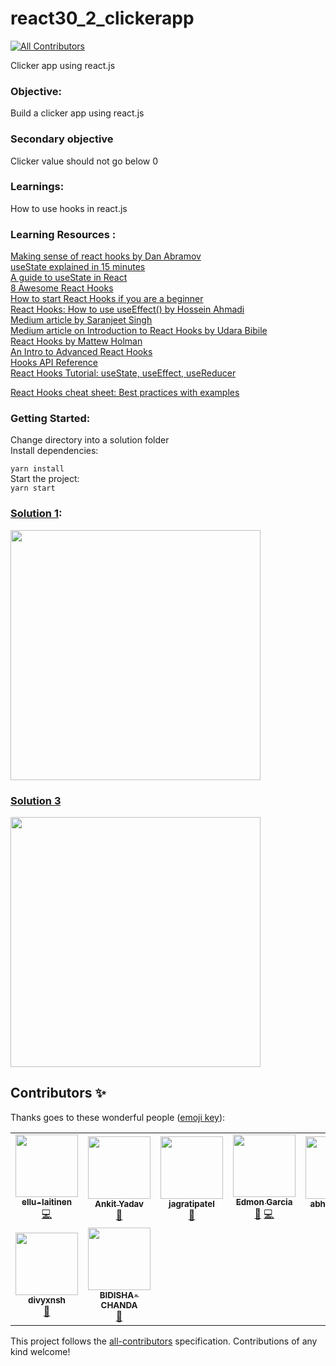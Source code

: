 # react30_2_clickerapp
<!-- ALL-CONTRIBUTORS-BADGE:START - Do not remove or modify this section -->
[![All Contributors](https://img.shields.io/badge/all_contributors-9-orange.svg?style=flat-square)](#contributors-)
<!-- ALL-CONTRIBUTORS-BADGE:END -->

Clicker app using react.js

### Objective:

Build a clicker app using react.js

### Secondary objective

Clicker value should not go below 0

### Learnings:

How to use hooks in react.js

### Learning Resources :
[Making sense of react hooks by Dan Abramov](https://dev.to/dan_abramov/making-sense-of-react-hooks-2eib)   
[useState explained in 15 minutes](https://www.youtube.com/watch?v=O6P86uwfdR0&ab_channel=WebDevSimplified)   
[A guide to useState in React](https://blog.logrocket.com/a-guide-to-usestate-in-react-ecb9952e406c/)   
[8 Awesome React Hooks](https://medium.com/better-programming/8-awesome-react-hooks-2cb31aed4f3d)   
[How to start React Hooks if you are a beginner](https://medium.com/swlh/how-to-start-with-react-hooks-b8ab723ec048)   
[React Hooks: How to use useEffect() by Hossein Ahmadi](https://medium.com/javascript-in-plain-english/react-hooks-how-to-use-useeffect-ecea3e90d84f)  
[Medium article by Saranjeet Singh](https://medium.com/@_sunnygrewal/hooks-in-react-3edfea531739)  
[Medium article on Introduction to React Hooks by Udara Bibile](https://medium.com/@chathuranga94/introduction-to-react-hooks-4694fe2d0fc0)  
[React Hooks by Mattew Holman](https://medium.com/@matthew.holman/react-hooks-usestate-41ff1bf82dd)  
[An Intro to Advanced React Hooks](https://medium.com/in-the-weeds/an-intro-to-advanced-react-hooks-a8af6397fe28)  
[Hooks API Reference](https://reactjs.org/docs/hooks-reference.html)  
[React Hooks Tutorial: useState, useEffect, useReducer](https://www.valentinog.com/blog/hooks/)

[React Hooks cheat sheet: Best practices with examples](https://blog.logrocket.com/react-hooks-cheat-sheet-unlock-solutions-to-common-problems-af4caf699e70/)
### Getting Started:   
Change directory into a solution folder   
Install dependencies:     

`yarn install`  
Start the project:  
`yarn start`

### [Solution 1](https://github.com/codeclassifiers/react30_2_clickerapp/tree/master/solution_1):

<img src="https://res.cloudinary.com/dk22rcdch/image/upload/v1602056241/Blogimages/Clicker_o7hqyq.gif" height="400" />

### [Solution 3](https://github.com/codeclassifiers/react30_2_clickerapp/tree/master/solution_3)
<img src="https://res.cloudinary.com/dk22rcdch/image/upload/v1602643920/Blogimages/Screenshot_2020-10-14_at_8.06.39_AM_a3zqoc.png" height="400" />

## Contributors ✨

Thanks goes to these wonderful people ([emoji key](https://allcontributors.org/docs/en/emoji-key)):

<!-- ALL-CONTRIBUTORS-LIST:START - Do not remove or modify this section -->
<!-- prettier-ignore-start -->
<!-- markdownlint-disable -->
<table>
  <tr>
    <td align="center"><a href="https://github.com/ellu-laitinen"><img src="https://avatars1.githubusercontent.com/u/59651879?v=4?s=100" width="100px;" alt=""/><br /><sub><b>ellu-laitinen</b></sub></a><br /><a href="https://github.com/saurabhnative/react30_2_clickerapp/commits?author=ellu-laitinen" title="Code">💻</a></td>
    <td align="center"><a href="https://github.com/imakki"><img src="https://avatars0.githubusercontent.com/u/30835936?v=4?s=100" width="100px;" alt=""/><br /><sub><b>Ankit Yadav</b></sub></a><br /><a href="https://github.com/saurabhnative/react30_2_clickerapp/commits?author=imakki" title="Documentation">📖</a></td>
    <td align="center"><a href="https://github.com/jagratipatel"><img src="https://avatars1.githubusercontent.com/u/47077847?v=4?s=100" width="100px;" alt=""/><br /><sub><b>jagratipatel</b></sub></a><br /><a href="https://github.com/saurabhnative/react30_2_clickerapp/commits?author=jagratipatel" title="Documentation">📖</a></td>
    <td align="center"><a href="https://github.com/vapx"><img src="https://avatars0.githubusercontent.com/u/44257413?v=4?s=100" width="100px;" alt=""/><br /><sub><b>Edmon Garcia</b></sub></a><br /><a href="https://github.com/saurabhnative/react30_2_clickerapp/commits?author=vapx" title="Documentation">📖</a> <a href="https://github.com/saurabhnative/react30_2_clickerapp/commits?author=vapx" title="Code">💻</a></td>
    <td align="center"><a href="https://github.com/abhinavvv-7"><img src="https://avatars2.githubusercontent.com/u/72988038?v=4?s=100" width="100px;" alt=""/><br /><sub><b>abhinavvv-7</b></sub></a><br /><a href="https://github.com/saurabhnative/react30_2_clickerapp/commits?author=abhinavvv-7" title="Documentation">📖</a></td>
    <td align="center"><a href="https://github.com/omkar669"><img src="https://avatars3.githubusercontent.com/u/46934695?v=4?s=100" width="100px;" alt=""/><br /><sub><b>omkar669</b></sub></a><br /><a href="https://github.com/saurabhnative/react30_2_clickerapp/commits?author=omkar669" title="Documentation">📖</a></td>
    <td align="center"><a href="https://github.com/ghostmaulik"><img src="https://avatars1.githubusercontent.com/u/56753665?v=4?s=100" width="100px;" alt=""/><br /><sub><b>Maulik Khanna</b></sub></a><br /><a href="https://github.com/saurabhnative/react30_2_clickerapp/commits?author=ghostmaulik" title="Documentation">📖</a></td>
  </tr>
  <tr>
    <td align="center"><a href="https://github.com/divyxnsh"><img src="https://avatars1.githubusercontent.com/u/58469666?v=4?s=100" width="100px;" alt=""/><br /><sub><b>divyxnsh</b></sub></a><br /><a href="https://github.com/saurabhnative/react30_2_clickerapp/commits?author=divyxnsh" title="Documentation">📖</a></td>
    <td align="center"><a href="https://github.com/BIDISHA-CHANDA"><img src="https://avatars.githubusercontent.com/u/67823051?v=4?s=100" width="100px;" alt=""/><br /><sub><b>BIDISHA-CHANDA</b></sub></a><br /><a href="https://github.com/saurabhnative/react30_2_clickerapp/commits?author=BIDISHA-CHANDA" title="Documentation">📖</a></td>
  </tr>
</table>

<!-- markdownlint-restore -->
<!-- prettier-ignore-end -->

<!-- ALL-CONTRIBUTORS-LIST:END -->

This project follows the [all-contributors](https://github.com/all-contributors/all-contributors) specification. Contributions of any kind welcome!
